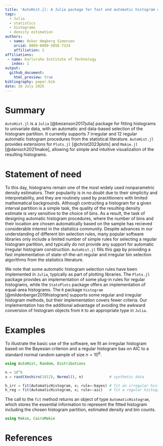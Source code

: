 ```yaml
---
title: 'AutoHist.jl: A Julia package for fast and automatic histogram construction'
tags:
  - Julia
  - statistics
  - histograms
  - density estimation
authors:
  - name: Oskar Høgberg Simensen
    orcid: 0009-0009-5056-7324
    affiliation: 1
affiliations:
 - name: Karlsruhe Institute of Technology
   index: 1
output:
  github_document:
    html_preview: true
bibliography: paper.bib
date: 16 July 2025
---
```


# Summary

`AutoHist.jl` is a `Julia` [@bezanson2017julia] package for fitting histograms to univariate data, with an automatic and data-based selection of the histogram partition.
It currently supports 7 irregular and 12 regular automatic histogram procedures from the statistical literature. `AutoHist.jl` provides extensions for `Plots.jl` [@christ2023plots] and `Makie.jl` [@danisch2021makie],
allowing for simple and intuitive visualization of the resulting histograms.

# Statement of need

To this day, histograms remain one of the most widely used nonparametric density estimators. Their popularity is in no doubt due to their simplicity and interpretability,
and they are routinely used by practitioners with limited mathematical backgrounds. 
Although contructing a histogram for a given interval partition is a simple task, the quality of the resulting density estimate is very sensitive to the choice of bins.
As a result, the task of designing automatic histogram procedures, where the number of bins and their location are chosen automatically based on the sample has recieved considerable interest in the statistics community.
Despite advances in our understanding of different bin selection rules, many popular software libraries only include a limited number of simple rules for selecting a regular histogram partition,
and typically do not provide any support for automatic irregular histogram construction.
`AutoHist.jl` fills this gap by providing a fast implementation of state-of-the-art regular and irregular bin selection algorithms from the statistics literature.

We note that some automatic histogram selection rules have been implemented in `Julia`, typically as part of plotting libraries.
The `Plots.jl` package provides an implementation of some plug-in rules for regular histograms, while the `StatsPlots` package offers an implementation of equal-area histograms.
The `R` package `histogram` [@mildenberger2019histogram] supports some regular and irregular histogram methods, but their implementation covers fewer criteria.
Our implementation has the additional advantage of avoiding the awkward conversion of histogram objects from `R` to an appropriate type in `Julia`.

# Examples

To illustrate the basic use of the software, we fit an irregular histogram based on the Bayesian criterion and a regular histogram bas on AIC to a standard normal random sample of size $n = 10^6$.

```julia
using AutoHist, Random, Distributions

n = 10^6
x = rand(Xoshiro(1812), Normal(), n)            # synthetic data

h_irr = fit(AutomaticHistogram, x; rule=:bayes) # fit an irregular histogram
h_reg = fit(AutomaticHistogram, x; rule=:aic)   # fit a regular histogram
```

The call to the `fit` method returns an object of type `AutomaticHistogram`, which stores the essential information to represent the fitted histogram including the chosen histogram partition, estimated density and bin counts.

```julia
using Makie, CairoMakie
```


# References